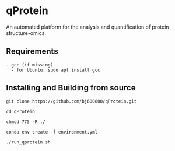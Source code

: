 # qProtein
An automated platform for the analysis and quantification of protein structure-omics.

## Requirements
```
- gcc (if missing)
  - for Ubuntu: sudo apt install gcc
```

## Installing and Building from source

```
git clone https://github.com/bj600800/qProtein.git

cd qProtein

chmod 775 -R ./

conda env create -f environment.yml

./run_qprotein.sh
```
